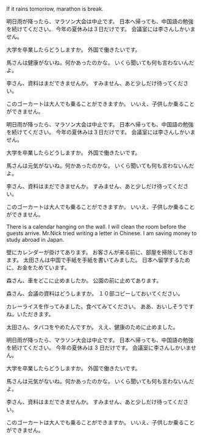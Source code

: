 If it rains tomorrow, marathon is break.

明日雨が降ったら、マラソン大会は中止です。
日本へ帰っても、中国語の勉強を続けてください。
今年の夏休みは３日だけです。
会議室には李さんしかいません。

大学を卒業したらどうしますか。
外国で働きたいです。

馬さんは健康がないね。何かあったのかな。
いくら聞いても何も言わないんだよ。

李さん、資料はまだできませんか。
すみません、あと少しだけ待ってください。

このゴーカートは大人でも乗ることができますか。
いいえ、子供しか乗ることができません。

明日雨が降ったら、マラソン大会は中止です。
日本へ帰っても、中国語の勉強を続けてください。
今年の夏休みは３日だけです。
会議室には李さんしかいません。

大学を卒業したらどうしますか。
外国で働きたいです。

馬さんは元気がないね。何かあったのかな。
いくら聞いても何も言わないんだよ。

李さん、資料はまだできませんか。
すみません、あと少しだけ待ってください。

このゴーカートは大人でも乗ることができますか。
いいえ、子供しか乗ることができません。

There is a calendar hanging on the wall.
I will clean the room before the guests arrive.
Mr.Nick tried writing a letter in Chinese.
I am saving money to study abroad in Japan.

壁にカレンダーが掛けてあります。
お客さんが来る前に、部屋を掃除しておきます。
太田さんは中国で手紙を手紙を書いてみました。
日本へ留学するために、お金をためています。

森さん、車をどこに止めましたか。
公園の前に止めてあります。

森さん、会議の資料はどうしますか。
１０部コピーしておいてください。

カレーライスを作ってみました。食べてみてください。
ああ、おいしそうですね。いただきます。

太田さん、タバコをやめたんですか。
ええ、健康のために止めました。

明日雨が降ったら、マラソン大会は中止です。
日本へ帰っても、中国語の勉強を続けてください。
今年の夏休みは 3 日だけです。
会議室に李さんしかいません。

大学を卒業したらどうしますか。
外国で働きたいです。

馬さんは元気がないね。何かあったのかな。
いくら聞いても何も言わないんだよ。

李さん、資料はまだできませんか。
すみません、あと少しだけ待ってください。

このゴーカートは大人でも乗ることができますか。
いいえ、子供しか乗ることができません。
